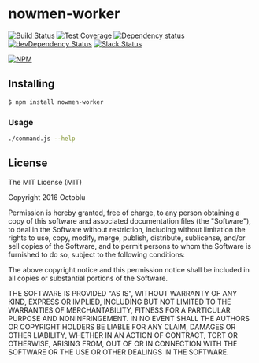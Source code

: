# nowmen-worker

[![Build Status](https://travis-ci.org/https://github.com/octoblu/nowmen-worker.svg?branch=master)](https://travis-ci.org/https://github.com/octoblu/nowmen-worker)
[![Test Coverage](https://codecov.io/gh/https://github.com/octoblu/nowmen-worker/branch/master/graph/badge.svg)](https://codecov.io/gh/https://github.com/octoblu/nowmen-worker)
[![Dependency status](http://img.shields.io/david/https://github.com/octoblu/nowmen-worker.svg?style=flat)](https://david-dm.org/https://github.com/octoblu/nowmen-worker)
[![devDependency Status](http://img.shields.io/david/dev/https://github.com/octoblu/nowmen-worker.svg?style=flat)](https://david-dm.org/https://github.com/octoblu/nowmen-worker#info=devDependencies)
[![Slack Status](http://community-slack.octoblu.com/badge.svg)](http://community-slack.octoblu.com)

[![NPM](https://nodei.co/npm/nowmen-worker.svg?style=flat)](https://npmjs.org/package/nowmen-worker)

## Installing

```bash
$ npm install nowmen-worker
```

### Usage

```bash
./command.js --help
```

## License

The MIT License (MIT)

Copyright 2016 Octoblu

Permission is hereby granted, free of charge, to any person obtaining a copy
of this software and associated documentation files (the "Software"), to deal
in the Software without restriction, including without limitation the rights
to use, copy, modify, merge, publish, distribute, sublicense, and/or sell
copies of the Software, and to permit persons to whom the Software is
furnished to do so, subject to the following conditions:

The above copyright notice and this permission notice shall be included in all
copies or substantial portions of the Software.

THE SOFTWARE IS PROVIDED "AS IS", WITHOUT WARRANTY OF ANY KIND, EXPRESS OR
IMPLIED, INCLUDING BUT NOT LIMITED TO THE WARRANTIES OF MERCHANTABILITY,
FITNESS FOR A PARTICULAR PURPOSE AND NONINFRINGEMENT. IN NO EVENT SHALL THE
AUTHORS OR COPYRIGHT HOLDERS BE LIABLE FOR ANY CLAIM, DAMAGES OR OTHER
LIABILITY, WHETHER IN AN ACTION OF CONTRACT, TORT OR OTHERWISE, ARISING FROM,
OUT OF OR IN CONNECTION WITH THE SOFTWARE OR THE USE OR OTHER DEALINGS IN THE
SOFTWARE.
